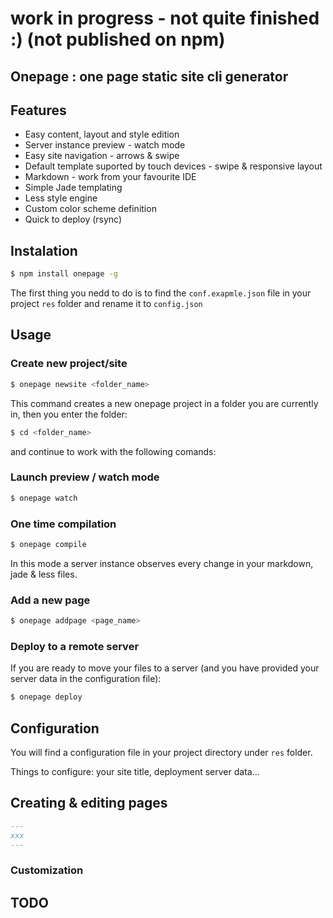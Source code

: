 # work in progress -  not quite finished :) (not published on npm)

## Onepage : one page static site cli generator

## Features
* Easy content, layout and style edition
* Server instance preview - watch mode
* Easy site navigation - arrows & swipe
* Default template suported by touch devices - swipe & responsive layout
* Markdown - work from your favourite IDE
* Simple Jade templating
* Less style engine
* Custom color scheme definition
* Quick to deploy (rsync)

## Instalation
```bash
$ npm install onepage -g
```
The first thing you nedd to do is to find the `conf.exapmle.json` file in your project `res` folder and rename it to `config.json`

## Usage
### Create new project/site
```bash
$ onepage newsite <folder_name>
```
This command creates a new onepage project in a folder you are currently in, then you enter the folder:
```bash
$ cd <folder_name>
```
and continue to work with the following comands:

### Launch preview / watch mode
```bash
$ onepage watch
```
### One time compilation
```bash
$ onepage compile
```
In this mode a server instance observes every change in your markdown, jade & less files.

### Add a new page

```bash
$ onepage addpage <page_name>
```

### Deploy to a remote server

If you are ready to move your files to a server (and you have provided your server data in the configuration file):
```bash
$ onepage deploy
```
## Configuration
You will find a configuration file in your project directory under `res` folder.

Things to configure: your site title, deployment server data...


## Creating & editing pages

```markdown
---
xxx
---
```

### Customization


## TODO